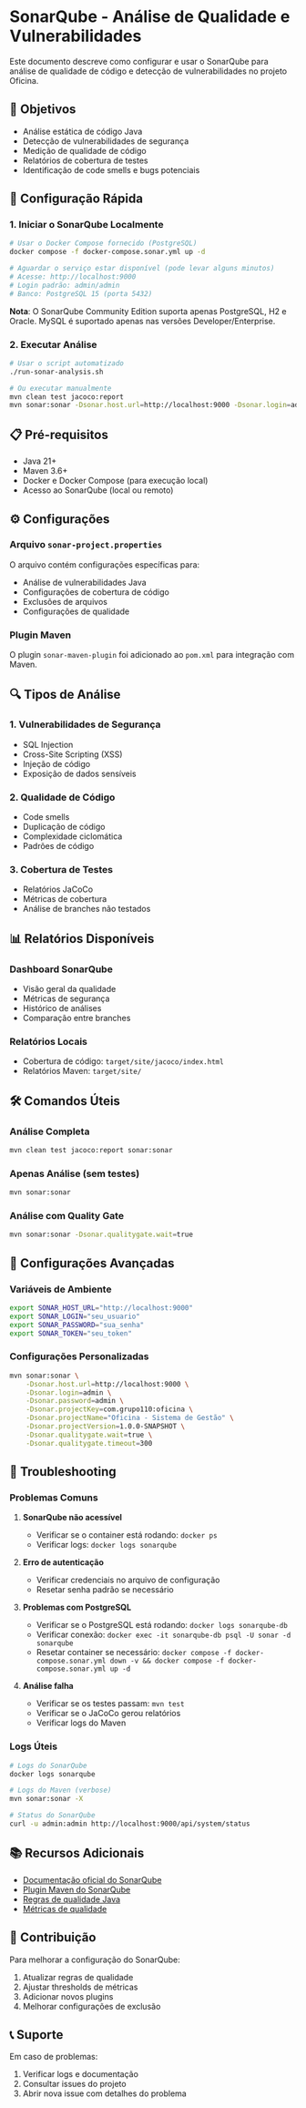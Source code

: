 # SonarQube - Análise de Qualidade e Vulnerabilidades

Este documento descreve como configurar e usar o SonarQube para análise de qualidade de código e detecção de vulnerabilidades no projeto Oficina.

## 🎯 Objetivos

- Análise estática de código Java
- Detecção de vulnerabilidades de segurança
- Medição de qualidade de código
- Relatórios de cobertura de testes
- Identificação de code smells e bugs potenciais

## 🚀 Configuração Rápida

### 1. Iniciar o SonarQube Localmente

```bash
# Usar o Docker Compose fornecido (PostgreSQL)
docker compose -f docker-compose.sonar.yml up -d

# Aguardar o serviço estar disponível (pode levar alguns minutos)
# Acesse: http://localhost:9000
# Login padrão: admin/admin
# Banco: PostgreSQL 15 (porta 5432)
```

**Nota**: O SonarQube Community Edition suporta apenas PostgreSQL, H2 e Oracle. MySQL é suportado apenas nas versões Developer/Enterprise.

### 2. Executar Análise

```bash
# Usar o script automatizado
./run-sonar-analysis.sh

# Ou executar manualmente
mvn clean test jacoco:report
mvn sonar:sonar -Dsonar.host.url=http://localhost:9000 -Dsonar.login=admin -Dsonar.password=admin
```

## 📋 Pré-requisitos

- Java 21+
- Maven 3.6+
- Docker e Docker Compose (para execução local)
- Acesso ao SonarQube (local ou remoto)

## ⚙️ Configurações

### Arquivo `sonar-project.properties`

O arquivo contém configurações específicas para:
- Análise de vulnerabilidades Java
- Configurações de cobertura de código
- Exclusões de arquivos
- Configurações de qualidade

### Plugin Maven

O plugin `sonar-maven-plugin` foi adicionado ao `pom.xml` para integração com Maven.

## 🔍 Tipos de Análise

### 1. Vulnerabilidades de Segurança
- SQL Injection
- Cross-Site Scripting (XSS)
- Injeção de código
- Exposição de dados sensíveis

### 2. Qualidade de Código
- Code smells
- Duplicação de código
- Complexidade ciclomática
- Padrões de código

### 3. Cobertura de Testes
- Relatórios JaCoCo
- Métricas de cobertura
- Análise de branches não testados

## 📊 Relatórios Disponíveis

### Dashboard SonarQube
- Visão geral da qualidade
- Métricas de segurança
- Histórico de análises
- Comparação entre branches

### Relatórios Locais
- Cobertura de código: `target/site/jacoco/index.html`
- Relatórios Maven: `target/site/`

## 🛠️ Comandos Úteis

### Análise Completa
```bash
mvn clean test jacoco:report sonar:sonar
```

### Apenas Análise (sem testes)
```bash
mvn sonar:sonar
```

### Análise com Quality Gate
```bash
mvn sonar:sonar -Dsonar.qualitygate.wait=true
```

## 🔧 Configurações Avançadas

### Variáveis de Ambiente
```bash
export SONAR_HOST_URL="http://localhost:9000"
export SONAR_LOGIN="seu_usuario"
export SONAR_PASSWORD="sua_senha"
export SONAR_TOKEN="seu_token"
```

### Configurações Personalizadas
```bash
mvn sonar:sonar \
    -Dsonar.host.url=http://localhost:9000 \
    -Dsonar.login=admin \
    -Dsonar.password=admin \
    -Dsonar.projectKey=com.grupo110:oficina \
    -Dsonar.projectName="Oficina - Sistema de Gestão" \
    -Dsonar.projectVersion=1.0.0-SNAPSHOT \
    -Dsonar.qualitygate.wait=true \
    -Dsonar.qualitygate.timeout=300
```

## 🚨 Troubleshooting

### Problemas Comuns

1. **SonarQube não acessível**
   - Verificar se o container está rodando: `docker ps`
   - Verificar logs: `docker logs sonarqube`

2. **Erro de autenticação**
   - Verificar credenciais no arquivo de configuração
   - Resetar senha padrão se necessário

3. **Problemas com PostgreSQL**
   - Verificar se o PostgreSQL está rodando: `docker logs sonarqube-db`
   - Verificar conexão: `docker exec -it sonarqube-db psql -U sonar -d sonarqube`
   - Resetar container se necessário: `docker compose -f docker-compose.sonar.yml down -v && docker compose -f docker-compose.sonar.yml up -d`

4. **Análise falha**
   - Verificar se os testes passam: `mvn test`
   - Verificar se o JaCoCo gerou relatórios
   - Verificar logs do Maven

### Logs Úteis
```bash
# Logs do SonarQube
docker logs sonarqube

# Logs do Maven (verbose)
mvn sonar:sonar -X

# Status do SonarQube
curl -u admin:admin http://localhost:9000/api/system/status
```

## 📚 Recursos Adicionais

- [Documentação oficial do SonarQube](https://docs.sonarqube.org/)
- [Plugin Maven do SonarQube](https://docs.sonarqube.org/latest/analysis/scan/sonarscanner-for-maven/)
- [Regras de qualidade Java](https://rules.sonarsource.com/java/)
- [Métricas de qualidade](https://docs.sonarqube.org/latest/user-guide/metric-definitions/)

## 🤝 Contribuição

Para melhorar a configuração do SonarQube:
1. Atualizar regras de qualidade
2. Ajustar thresholds de métricas
3. Adicionar novos plugins
4. Melhorar configurações de exclusão

## 📞 Suporte

Em caso de problemas:
1. Verificar logs e documentação
2. Consultar issues do projeto
3. Abrir nova issue com detalhes do problema 